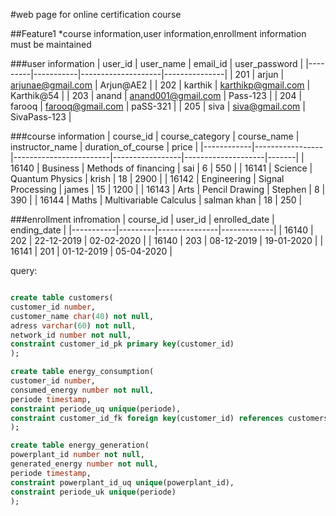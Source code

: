 #web page for online certification course

##Feature1
*course information,user information,enrollment information must be maintained

###user information
| user_id | user_name | email_id           | user_password |
|---------|-----------|--------------------|---------------|
| 201     | arjun     | arjunae@gmail.com  | Arjun@AE2     |
| 202     | karthik   | karthikp@gmail.com | Karthik@54    |
| 203     | anand     | anand001@gmail.com | Pass-123      |
| 204     | farooq    | farooq@gmail.com   | paSS-321      |
| 205     | siva      | siva@gmail.com     | SivaPass-123  |

###course information
|  course_id | course_category | course_name            | instructor_name | duration_of_course | price |
|------------|-----------------|------------------------|-----------------|--------------------|-------|
| 16140      | Business        | Methods of financing   | sai             | 6                  | 550   |
| 16141      | Science         | Quantum Physics        | krish           | 18                 | 2900  |
| 16142      | Engineering     | Signal Processing      | james           | 15                 | 1200  |
| 16143      | Arts            | Pencil Drawing         | Stephen         | 8                  | 390   |
| 16144      | Maths           | Multivariable Calculus | salman khan     | 18                 | 250   |

###enrollment infromation
| course_id | user_id | enrolled_date | ending_date |
|-----------|---------|---------------|-------------|
| 16140     | 202     | 22-12-2019    | 02-02-2020  |
| 16140     | 203     | 08-12-2019    | 19-01-2020  |
| 16141     | 201     | 01-12-2019    | 05-04-2020  |

query:
```sql

create table customers(
customer_id number,
customer_name char(40) not null,
adress varchar(60) not null,
network_id number not null,
constraint customer_id_pk primary key(customer_id)
);

create table energy_consumption(
customer_id number,
consumed_energy number not null,
periode timestamp,
constraint periode_uq unique(periode),
constraint customer_id_fk foreign key(customer_id) references customers(customer_id)
);

create table energy_generation(
powerplant_id number not null,
generated_energy number not null,
periode timestamp,
constraint powerplant_id_uq unique(powerplant_id),
constraint periode_uk unique(periode)
);
```


